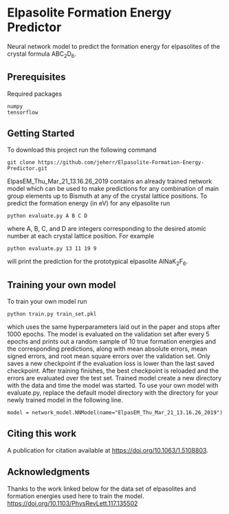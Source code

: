 # Elpasolite Formation Energy Predictor
Neural network model to predict the formation energy for elpasolites of the crystal formula ABC<sub>2</sub>D<sub>6</sub>.

## Prerequisites
Required packages
```
numpy
tensorflow
```

## Getting Started
To download this project run the following command
```
git clone https://github.com/jeherr/Elpasolite-Formation-Energy-Predictor.git
```
ElpasEM_Thu_Mar_21_13.16.26_2019 contains an already trained network model which can be used to make predictions for any combination of main group elements up to Bismuth at any of the crystal lattice positions. To predict the formation energy (in eV) for any elpasolite run
```
python evaluate.py A B C D
```
where A, B, C, and D are integers corresponding to the desired atomic number at each crystal lattice position. For example
```
python evaluate.py 13 11 19 9
```
will print the prediction for the prototypical elpasolite AlNaK<sub>2</sub>F<sub>6</sub>.

## Training your own model
To train your own model run
```
python train.py train_set.pkl
```
which uses the same hyperparameters laid out in the paper and stops after 1000 epochs. The model is evaluated on the validation set after every 5 epochs and prints out a random sample of 10 true formation energies and the corresponding predictions, along with mean absolute errors, mean signed errors, and root mean square errors over the validation set. Only saves a new checkpoint if the evaluation loss is lower than the last saved checkpoint. After training finishes, the best checkpoint is reloaded and the errors are evaluated over the test set. Trained model create a new directory with the data and time the model was started. To use your own model with evaluate.py, replace the default model directory with the directory for your newly trained model in the following line.
```
model = network_model.NNModel(name="ElpasEM_Thu_Mar_21_13.16.26_2019")
```

## Citing this work
A publication for citation available at https://doi.org/10.1063/1.5108803.


## Acknowledgments
Thanks to the work linked below for the data set of elpasolites and formation energies used here to train the model.
https://doi.org/10.1103/PhysRevLett.117.135502

